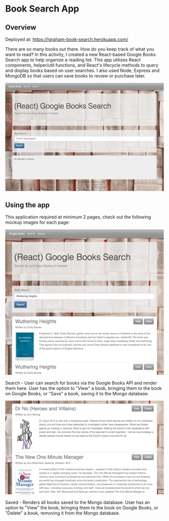 # Book Search App

## Overview
Deployed at: https://lgraham-book-search.herokuapp.com/

There are so many books out there.  How do you keep track of what you want to read?  In this activity, I created a new React-based Google Books Search app to help organize a reading list. This app utilizes React components, helper/util functions, and React's lifecycle methods to query and display books based on user searches. I also used Node, Express and MongoDB so that users can save books to review or purchase later.

![Home](./readmeImages/home.png?raw=true "Home")


## Using the app

This application required at minimum 2 pages, check out the following mockup images for each page:

![Search results](./readmeImages/search.png?raw=true "Search results")

Search - User can search for books via the Google Books API and render them here. User has the option to "View" a book, bringing them to the book on Google Books, or "Save" a book, saving it to the Mongo database.

![Saved page](./readmeImages/saved.png?raw=true "Saved Page")

Saved - Renders all books saved to the Mongo database. User has an option to "View" the book, bringing them to the book on Google Books, or "Delete" a book, removing it from the Mongo database.
